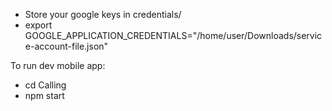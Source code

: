 - Store your google keys in credentials/
- export GOOGLE_APPLICATION_CREDENTIALS="/home/user/Downloads/service-account-file.json"

To run dev mobile app:
- cd Calling
- npm start
